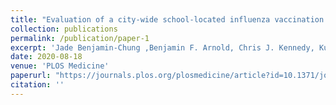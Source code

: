 ```yaml
---
title: "Evaluation of a city-wide school-located influenza vaccination program in Oakland, California, with respect to vaccination coverage, school absences, and laboratory-confirmed influenza: A matched cohort study"
collection: publications
permalink: /publication/paper-1
excerpt: 'Jade Benjamin-Chung ,Benjamin F. Arnold, Chris J. Kennedy, Kunal Mishra, Nolan Pokpongkiat, <b>Anna Nguyen</b>, Wendy Jilek, Kate Holbrook, Erica Pan, Pam D. Kirley, Tanya Libby, Alan E. Hubbard, Arthur Reingold, John M. Colford Jr.'
date: 2020-08-18
venue: 'PLOS Medicine'
paperurl: "https://journals.plos.org/plosmedicine/article?id=10.1371/journal.pmed.1003238"
citation: ''
---
```

